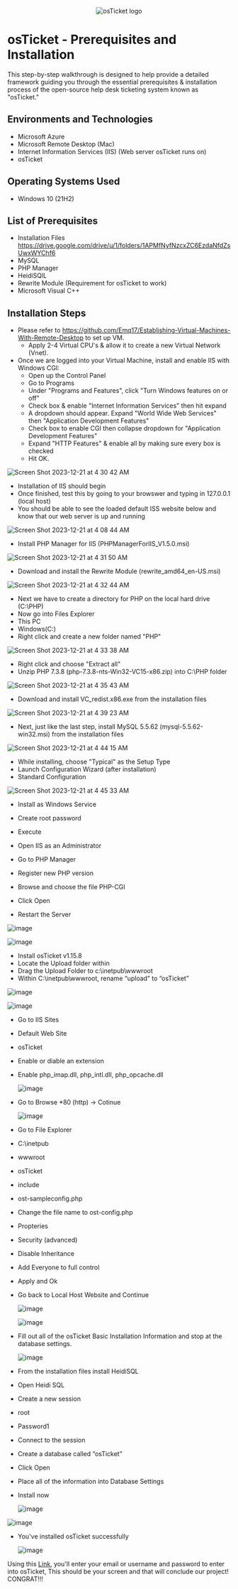 <p align="center">
<img src="https://i.imgur.com/Clzj7Xs.png" alt="osTicket logo"/>
</p>

<h1>osTicket - Prerequisites and Installation</h1>
This step-by-step walkthrough is designed to help provide a detailed framework guiding you through the essential prerequisites & installation process of the open-source help desk ticketing system known as "osTicket."<br />



<h2>Environments and Technologies</h2>

- Microsoft Azure
- Microsoft Remote Desktop (Mac)
- Internet Information Services (IIS) (Web server osTicket runs on)
- osTicket

<h2>Operating Systems Used </h2>

- Windows 10 (21H2)

<h2>List of Prerequisites</h2>

- Installation Files https://drive.google.com/drive/u/1/folders/1APMfNyfNzcxZC6EzdaNfdZsUwxWYChf6
- MySQL
- PHP Manager
- HeidiSQlL
- Rewrite Module (Requirement for osTicket to work)
- Microsoft Visual C++

<h2>Installation Steps</h2>

- Please refer to https://github.com/Emq17/Establishing-Virtual-Machines-With-Remote-Desktop to set up VM.
  - Apply 2-4 Virtual CPU's & allow it to create a new Virtual Network (Vnet).
- Once we are logged into your Virtual Machine, install and enable IIS with Windows CGI:
  - Open up the Control Panel
  - Go to Programs
  - Under "Programs and Features", click "Turn Windows features on or off"
  - Check box & enable "Internet Information Services" then hit expand
  - A dropdown should appear. Expand "World Wide Web Services" then "Application Development Features"
  - Check box to enable CGI then collapse dropdown for "Application Development Features"
  - Expand "HTTP Features" & enable all by making sure every box is checked
  - Hit OK.

![Screen Shot 2023-12-21 at 4 30 42 AM](https://github.com/Emq17/osTicket-Prerequisites-and-Installation/assets/147126755/c9baf7b1-c2cd-4b93-ae15-cb90dbd22b75)

- Installation of IIS should begin
- Once finished, test this by going to your browswer and typing in 127.0.0.1 (local host)
- You should be able to see the loaded default ISS website below and know that our web server is up and running

![Screen Shot 2023-12-21 at 4 08 44 AM](https://github.com/Emq17/osTicket-Prerequisites-and-Installation/assets/147126755/265b1b4a-e827-44d8-b003-bb0c57befdc5)

- Install PHP Manager for IIS (PHPManagerForIIS_V1.5.0.msi)

![Screen Shot 2023-12-21 at 4 31 50 AM](https://github.com/Emq17/osTicket-Prerequisites-and-Installation/assets/147126755/6b62ab94-8f01-4ff8-8381-f330869689ef)

- Download and install the Rewrite Module (rewrite_amd64_en-US.msi)

![Screen Shot 2023-12-21 at 4 32 44 AM](https://github.com/Emq17/osTicket-Prerequisites-and-Installation/assets/147126755/133cd9ae-5ce3-4906-b9a8-8308e7c1b9fa)

- Next we have to create a directory for PHP on the local hard drive (C:\PHP)
- Now go into Files Explorer
- This PC
- Windows(C:)
- Right click and create a new folder named "PHP"

![Screen Shot 2023-12-21 at 4 33 38 AM](https://github.com/Emq17/osTicket-Prerequisites-and-Installation/assets/147126755/e5c550a5-9278-4ad3-8b80-bfa4cc39d9f0)

- Right click and choose "Extract all"
- Unzip PHP 7.3.8 (php-7.3.8-nts-Win32-VC15-x86.zip) into C:\PHP folder

![Screen Shot 2023-12-21 at 4 35 43 AM](https://github.com/Emq17/osTicket-Prerequisites-and-Installation/assets/147126755/daefb105-c3c5-4769-b3dc-ca6ecbd28ba5)

- Download and install VC_redist.x86.exe from the installation files

![Screen Shot 2023-12-21 at 4 39 23 AM](https://github.com/Emq17/osTicket-Prerequisites-and-Installation/assets/147126755/e562b55b-9f7e-47bc-9c72-7fea9aa614dc)

 - Next, just like the last step, install MySQL 5.5.62 (mysql-5.5.62-win32.msi) from the installation files

![Screen Shot 2023-12-21 at 4 44 15 AM](https://github.com/Emq17/osTicket-Prerequisites-and-Installation/assets/147126755/966844c6-a3fa-42c7-9d37-21eb5a0d38bc)
  
  - While installing, choose "Typical" as the Setup Type
  - Launch Configuration Wizard (after installation)
  - Standard Configuration

![Screen Shot 2023-12-21 at 4 45 33 AM](https://github.com/Emq17/osTicket-Prerequisites-and-Installation/assets/147126755/a4a6f15d-4f84-4f85-be6c-151616714f79)

  - Install as Windows Service
  - Create root password
  - Execute


 - Open IIS as an Administrator
 - Go to PHP Manager
 - Register new PHP version
 - Browse and choose the file PHP-CGI
 - Click Open
 - Restart the Server

  
  ![image](https://github.com/CarlosAlvarado0718/osticket-prereqs/assets/140138198/e8f58a87-b7d9-4c76-b052-da293ab79ac1)



  ![image](https://github.com/CarlosAlvarado0718/osticket-prereqs/assets/140138198/68b6a8f9-687f-4d36-b243-b7c0b0692aa5)


 - Install osTicket v1.15.8 
 - Locate the Upload folder within
 - Drag the Upload Folder to c:\inetpub\wwwroot
 - Within C:\inetpub\wwwroot, rename “upload” to “osTicket”


  ![image](https://github.com/CarlosAlvarado0718/osticket-prereqs/assets/140138198/e0df4bc4-6040-47ef-88ba-36691f9a61a9)

![image](https://github.com/CarlosAlvarado0718/osticket-prereqs/assets/140138198/fb259c8b-dd1f-4c8f-9bf7-17c4baa18469)

- Go to IIS Sites
- Default Web Site
- osTicket
- Enable or diable an extension
- Enable php_imap.dll, php_intl.dll, php_opcache.dll 

  ![image](https://github.com/CarlosAlvarado0718/osticket-prereqs/assets/140138198/9d6b2b3e-f78a-48cc-a181-3badebd7c8a6)


- Go to Browse *80 (http) -> Cotinue 


  ![image](https://github.com/CarlosAlvarado0718/osticket-prereqs/assets/140138198/c66ec2f2-c39d-412a-a807-5e5fa4f71331)


- Go to File Explorer
- C:\inetpub
- wwwroot
- osTicket
- include
- ost-sampleconfig.php
- Change the file name to ost-config.php
- Propteries
- Security (advanced)
- Disable Inheritance
- Add Everyone to full control
- Apply and Ok
- Go back to Local Host Website and Continue


  ![image](https://github.com/CarlosAlvarado0718/osticket-prereqs/assets/140138198/26da08c4-18e0-4348-928c-222058ee940b)

  ![image](https://github.com/CarlosAlvarado0718/osticket-prereqs/assets/140138198/2dca7648-7a0a-4916-b050-7b21d278cbdc)



- Fill out all of the osTicket Basic Installation Information and stop at the database settings.


  ![image](https://github.com/CarlosAlvarado0718/osticket-prereqs/assets/140138198/eac087a6-2cde-4c59-9e88-14719fc92ec4)


- From the installation files install HeidiSQL
- Open Heidi SQL
- Create a new session
- root
- Password1
- Connect to the session
- Create a database called “osTicket”
- Click Open
- Place all of the information into Database Settings
- Install now


  ![image](https://github.com/CarlosAlvarado0718/osticket-prereqs/assets/140138198/3fba5b30-f5f1-4697-a625-33adf724831a)

![image](https://github.com/CarlosAlvarado0718/osticket-prereqs/assets/140138198/a46fff1e-b672-4147-96a3-3fcaa3e585e8)


- You've installed osTicket successfully



  ![image](https://github.com/CarlosAlvarado0718/osticket-prereqs/assets/140138198/0986351f-e7ef-48f6-81b7-8b367f6958fe)

 Using this <a href="http://localhost/osTicket/scp/login.php">Link</a>, you'll enter your email or username and password to enter into osTicket, This should be your screen and that will conclude our project! CONGRAT!!!
